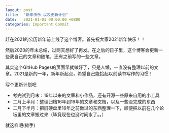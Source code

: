 ```yaml
---
layout: post
title:  "新年快乐 以及更新计划"
date:   2021-01-01 00:00:00 +0800
categories: Important Commit
---
```


赶在2021的公历新年前上线了这个博客。首先祝大家2021新年快乐！！

然后2020的年末总结，过两天想好了再发。在之后的日子里，这个博客会更新一些我自己的文章和随笔，还有之前写的一些文章。

其实这个GitHub Pages的页面早就做好了，只是人懒，一直没有整理以前的文章。2021是新的一年，新年新起点，希望自己能拾起以前读书写作的习惯！

写个更新计划吧

- 考完试到月末：19年以来的文章和小作品，还有开源一些原来自用的小工具
- 二月上半月：整理归档16年到19年的文章和文档，以及一些没完成的东西
- 二月下半月：把旧硬盘里16年之前做过的东西整理一下，顺便把以前在几个论坛里的文章搬过来（毕竟现在也没时间水了。。）

就这样吧(摊手)
